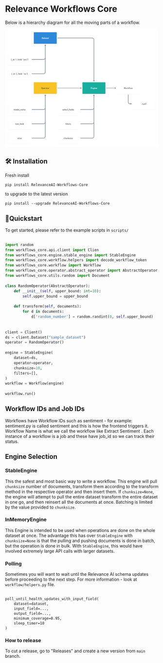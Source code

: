 # Relevance Workflows Core

Below is a hierarchy diagram for all the moving parts of a workflow.

![hierarchy](hierarchy.png "Hierarchy")

## 🛠️ Installation

Fresh install

```{bash}
pip install RelevanceAI-Workflows-Core
```

to upgrade to the latest version

```{bash}
pip install --upgrade RelevanceAI-Workflows-Core
```

## 🏃Quickstart

To get started, please refer to the example scripts in `scripts/`

```python

import random
from workflows_core.api.client import Clien
from workflows_core.engine.stable_engine import StableEngine
from workflows_core.workflow.helpers import decode_workflow_token
from workflows_core.workflow import Workflow
from workflows_core.operator.abstract_operator import AbstractOperator
from workflows_core.utils.random import Document

class RandomOperator(AbstractOperator):
    def __init__(self, upper_bound: int=10):
        self.upper_bound = upper_bound

    def transform(self, documents):
        for d in documents:
            d['random_number'] = random.randint(0, self.upper_bound)


client = Client()
ds = client.Dataset("sample_dataset")
operator = RandomOperator()

engine = StableEngine(
    dataset=ds,
    operator=operator,
    chunksize=10,
    filters=[],
)
workflow = Workflow(engine)

workflow.run()
```

## Workflow IDs and Job IDs

Workflows have Workflow IDs such as sentiment  - for example:
sentiment.py is called sentiment and this is how the frontend triggers it.
Workflow Name is what we call the workflow like Extract Sentiment .
Each instance of a workflow is a job and these have job_id so we can track their status.

## Engine Selection

### StableEngine

This the safest and most basic way to write a workflow. This engine will pull `chunksize`
number of documents, transform them according to the transform method in the respective operator
and then insert them. If `chunksize=None`, the engine will attempt to pull the entire dataset
transform the entire dataset in one go, and then reinsert all the documents at once. Batching is limited
by the value provided to `chunksize`.

### InMemoryEngine

This Engine is intended to be used when operations are done on the whole dataset at once.
The advantage this has over `StableEngine` with `chunksize=None` is that the pulling and
pushing documents is done in batch, but the operation is done in bulk. With `StableEngine`,
this would have involved extremely large API calls with larger datasets.

### Polling 

Sometimes you will want to wait until the Relevance AI 
schema updates before proceeding to the next step. For more information - look at `workflow/helpers.py` file.

```{python}

poll_until_health_updates_with_input_field(
    dataset=dataset,
    input_field=...,
    output_field=...,
    minimum_coverage=0.95,
    sleep_timer=10
)
```


### How to release 

To cut a release, go to "Releases" and create a new version from `main` branch.
